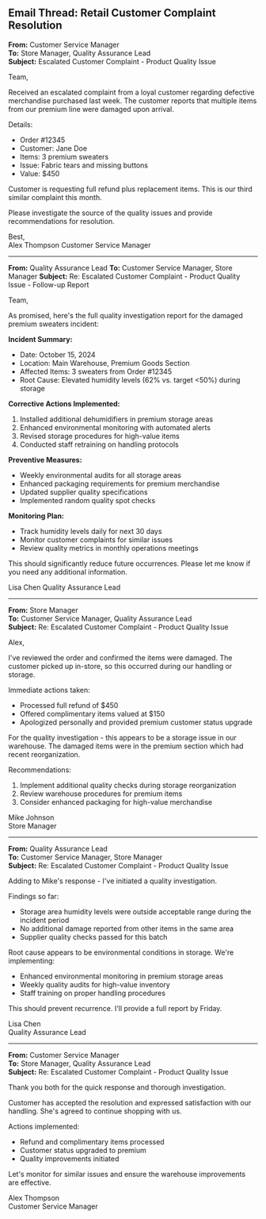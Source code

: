 ## Email Thread: Retail Customer Complaint Resolution

**From:** Customer Service Manager  
**To:** Store Manager, Quality Assurance Lead  
**Subject:** Escalated Customer Complaint - Product Quality Issue  

Team,

Received an escalated complaint from a loyal customer regarding defective merchandise purchased last week. The customer reports that multiple items from our premium line were damaged upon arrival.

Details:
- Order #12345
- Customer: Jane Doe
- Items: 3 premium sweaters
- Issue: Fabric tears and missing buttons
- Value: $450

Customer is requesting full refund plus replacement items. This is our third similar complaint this month.

Please investigate the source of the quality issues and provide recommendations for resolution.

Best,  
Alex Thompson
Customer Service Manager

---

**From:** Quality Assurance Lead
**To:** Customer Service Manager, Store Manager
**Subject:** Re: Escalated Customer Complaint - Product Quality Issue - Follow-up Report

Team,

As promised, here's the full quality investigation report for the damaged premium sweaters incident:

**Incident Summary:**
- Date: October 15, 2024
- Location: Main Warehouse, Premium Goods Section
- Affected Items: 3 sweaters from Order #12345
- Root Cause: Elevated humidity levels (62% vs. target <50%) during storage

**Corrective Actions Implemented:**
1. Installed additional dehumidifiers in premium storage areas
2. Enhanced environmental monitoring with automated alerts
3. Revised storage procedures for high-value items
4. Conducted staff retraining on handling protocols

**Preventive Measures:**
- Weekly environmental audits for all storage areas
- Enhanced packaging requirements for premium merchandise
- Updated supplier quality specifications
- Implemented random quality spot checks

**Monitoring Plan:**
- Track humidity levels daily for next 30 days
- Monitor customer complaints for similar issues
- Review quality metrics in monthly operations meetings

This should significantly reduce future occurrences. Please let me know if you need any additional information.

Lisa Chen
Quality Assurance Lead

---

**From:** Store Manager  
**To:** Customer Service Manager, Quality Assurance Lead  
**Subject:** Re: Escalated Customer Complaint - Product Quality Issue  

Alex,

I've reviewed the order and confirmed the items were damaged. The customer picked up in-store, so this occurred during our handling or storage.

Immediate actions taken:
- Processed full refund of $450
- Offered complimentary items valued at $150
- Apologized personally and provided premium customer status upgrade

For the quality investigation - this appears to be a storage issue in our warehouse. The damaged items were in the premium section which had recent reorganization.

Recommendations:
1. Implement additional quality checks during storage reorganization
2. Review warehouse procedures for premium items
3. Consider enhanced packaging for high-value merchandise

Mike Johnson  
Store Manager  

---

**From:** Quality Assurance Lead  
**To:** Customer Service Manager, Store Manager  
**Subject:** Re: Escalated Customer Complaint - Product Quality Issue  

Adding to Mike's response - I've initiated a quality investigation.

Findings so far:
- Storage area humidity levels were outside acceptable range during the incident period
- No additional damage reported from other items in the same area
- Supplier quality checks passed for this batch

Root cause appears to be environmental conditions in storage. We're implementing:
- Enhanced environmental monitoring in premium storage areas
- Weekly quality audits for high-value inventory
- Staff training on proper handling procedures

This should prevent recurrence. I'll provide a full report by Friday.

Lisa Chen  
Quality Assurance Lead  

---

**From:** Customer Service Manager  
**To:** Store Manager, Quality Assurance Lead  
**Subject:** Re: Escalated Customer Complaint - Product Quality Issue  

Thank you both for the quick response and thorough investigation.

Customer has accepted the resolution and expressed satisfaction with our handling. She's agreed to continue shopping with us.

Actions implemented:
- Refund and complimentary items processed
- Customer status upgraded to premium
- Quality improvements initiated

Let's monitor for similar issues and ensure the warehouse improvements are effective.

Alex Thompson  
Customer Service Manager